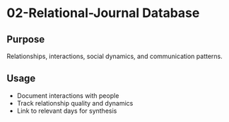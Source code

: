 # 02-Relational-Journal Database

## Purpose
Relationships, interactions, social dynamics, and communication patterns.

## Usage
- Document interactions with people
- Track relationship quality and dynamics
- Link to relevant days for synthesis
